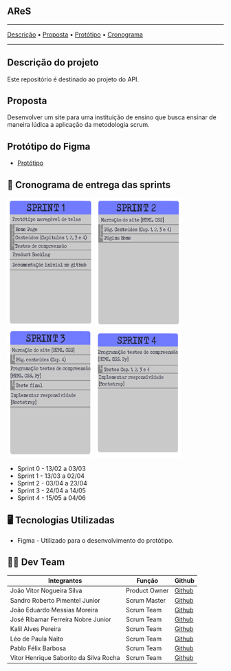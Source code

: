 <h2> AReS </h2>

---

[Descrição](https://github.com/Sandro-Pimentel/AReS/blob/main/README.md#descri%C3%A7%C3%A3o-do-projeto) • [Proposta](https://github.com/Sandro-Pimentel/AReS/blob/main/README.md#proposta) • [Protótipo](https://github.com/Sandro-Pimentel/AReS/blob/main/README.md#prot%C3%B3tipo-do-figma) • [Cronograma](https://github.com/Sandro-Pimentel/AReS/blob/main/README.md#-cronograma-das-sprints)

---

## Descrição do projeto
 Este repositório é destinado ao projeto do API.

## Proposta
 Desenvolver um site para uma instituição de ensino que busca ensinar de maneira lúdica a aplicação da metodologia scrum.

## Protótipo do Figma
* [Protótipo](https://www.figma.com)

## 📆 Cronograma de entrega das sprints


    

<div>
    <img width="200" height="300" src="https://github.com/Sandro-Pimentel/AReS/blob/main/images/Sprint1Card%20(1).png">
    <img width="200" height="300" src="https://github.com/Sandro-Pimentel/AReS/blob/main/images/Sprint2Card%20(1).png">
    <img width="200" height="300" src="https://github.com/Sandro-Pimentel/AReS/blob/main/images/Sprint3Card%20(1).png">
    <img width="200" height="300"  src="https://github.com/Sandro-Pimentel/AReS/blob/main/images/Sprint4Card%20(1).png">
</div>

+ Sprint 0 - 13/02 a 03/03
+ Sprint 1 - 13/03 a 02/04
+ Sprint 2 - 03/04 a 23/04
+ Sprint 3 - 24/04 a 14/05
+ Sprint 4 - 15/05 a 04/06

## 🖥 Tecnologias Utilizadas
+ Figma - Utilizado para o desenvolvimento do protótipo.


## 👨‍💻 Dev Team
|Integrantes|Função|Github|
| --------- | ---- | ---- |
| João Vitor Nogueira Silva|Product Owner|[Github](https://github.com/JoViHamets)|
|Sandro Roberto Pimentel Junior|Scrum Master|[Github](https://github.com/Sandro-Pimentel)|
|João Eduardo Messias Moreira|Scrum Team|[Github](https://github.com/joao-eduardo17)|
|José Ribamar Ferreira Nobre Junior|Scrum Team|[Github](https://github.com/JoseRibamarNobre7)|
|Kalil Alves Pereira|Scrum Team|[Github](https://github.com/kalil004)|
|Léo de Paula Naito|Scrum Team|[Github]()|
|Pablo Félix Barbosa|Scrum Team|[Github](https://github.com/PABBARBO)|
|Vitor Henrique Saborito da Silva Rocha|Scrum Team|[Github](https://github.com/VituuSaborito)|
